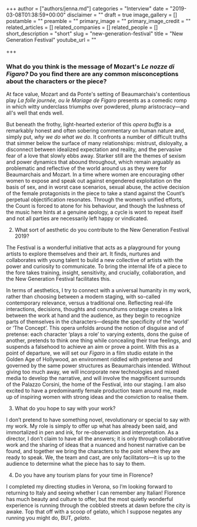 +++
author = ["authors/jenna.md"]
categories = "Interview"
date = "2019-03-08T01:38:59+00:00"
disclaimer = ""
draft = true
image_gallery = []
postamble = ""
preamble = ""
primary_image = ""
primary_image_credit = ""
related_articles = []
related_companies = []
related_people = []
short_description = "short"
slug = "new-generation-festival"
title = "New Generation Festival"
youtube_url = ""

+++
### What do you think is the message of Mozart's _Le nozze di Figaro?_ Do you find there are any common misconceptions about the characters or the piece?

At face value, Mozart and da Ponte's setting of Beaumarchais's contentious play _La folle journée, ou le Mariage de Figaro_ presents as a comedic romp in which witty underclass triumphs over powdered, plump aristocracy—and all's well that ends well. 

But beneath the frothy, light-hearted exterior of this _opera buffa_ is a remarkably honest and often sobering commentary on human nature and, simply put, _why we do what we do_. It confronts a number of difficult truths that simmer below the surface of many relationships: mistrust, disloyalty, a disconnect between idealized expectation and reality, and the pervasive fear of a love that slowly ebbs away. Starker still are the themes of sexism and power dynamics that abound throughout, which remain arguably as problematic and reflective of the world around us as they were for Beaumarchais and Mozart. In a time where women are encouraging other women to expose and speak out against engendered exploitation on the basis of sex, and in worst case scenarios, sexual abuse, the active decision of the female protagonists in the piece to take a stand against the Count’s perpetual objectification resonates. Through the women’s unified efforts, the Count is forced to atone for his behaviour, and though the lushness of the music here hints at a genuine apology, a cycle is wont to repeat itself and not all parties are necessarily left happy or vindicated.

2) What sort of aesthetic do you contribute to the New Generation Festival 2019?

The Festival is a wonderful initiative that acts as a playground for young artists to explore themselves and their art. It finds, nurtures and collaborates with young talent to build a new collective of artists with the power and curiosity to communicate. To bring the internal life of a piece to the fore takes training, insight, sensitivity, and crucially, collaboration, and the New Generation Festival facilitates this.

In terms of aesthetics, I try to connect with a universal humanity in my work, rather than choosing between a modern staging, with so-called contemporary relevance, versus a traditional one. Reflecting real-life interactions, decisions, thoughts and conundrums onstage creates a link between the work at hand and the audience, as they begin to recognize parts of themselves in the characters—despite the specificity of the ‘world’ or ‘The Concept’. This opera unfolds around the notion of disguise and of pretense: each character ‘plays a role’ to varying extents, dons the guise of another, pretends to think one thing while concealing their true feelings, and suspends a falsehood to achieve an aim or prove a point. With this as a point of departure, we will set our _Figaro_ in a film studio estate in the Golden Age of Hollywood, an environment riddled with pretense and governed by the same power structures as Beaumarchais intended. Without giving too much away, we will incorporate new technologies and mixed media to develop the narrative, and will involve the magnificent surrounds of the Palazzo Corsini, the home of the Festival, into our staging. I am also excited to have a predominantly female production team around me, made up of inspiring women with strong ideas and the conviction to realise them.

3) What do you hope to say with your work?

I don’t pretend to have something novel, revolutionary or special to say with my work. My role is simply to offer up what has already been said, and immortalized in pen and ink, for re-observation and interpretation. As a director, I don’t claim to have all the answers; it is only through collaborative work and the sharing of ideas that a nuanced and honest narrative can be found, and together we bring the characters to the point where they are ready to speak. We, the team and cast, are only facilitators—it is up to the audience to determine what the piece has to say to them.

4) Do you have any tourism plans for your time in Florence?

I completed my directing studies in Verona, so I’m looking forward to returning to Italy and seeing whether I can remember any Italian! Florence has much beauty and culture to offer, but the most quietly wonderful experience is running through the cobbled streets at dawn before the city is awake. Top that off with a scoop of gelato, which I suppose negates any running you might do, BUT, _gelato_.